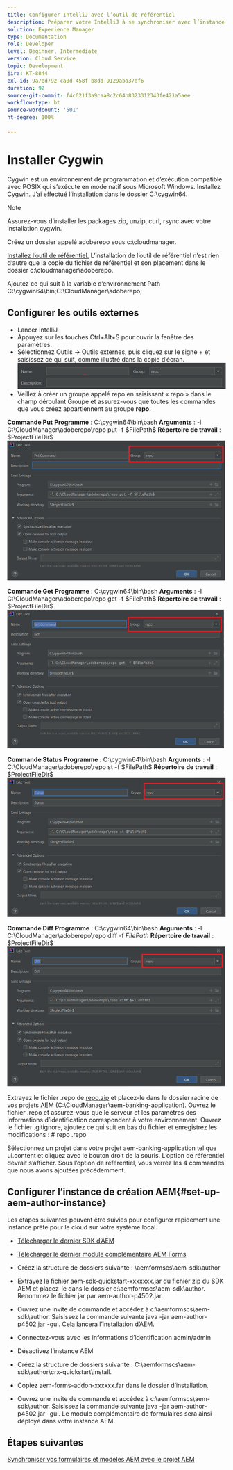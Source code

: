 ```yaml
---
title: Configurer IntelliJ avec l’outil de référentiel
description: Préparer votre IntelliJ à se synchroniser avec l’instance compatible avec le cloud AEM
solution: Experience Manager
type: Documentation
role: Developer
level: Beginner, Intermediate
version: Cloud Service
topic: Development
jira: KT-8844
exl-id: 9a7ed792-ca0d-458f-b8dd-9129aba37df6
duration: 92
source-git-commit: f4c621f3a9caa8c2c64b8323312343fe421a5aee
workflow-type: ht
source-wordcount: '501'
ht-degree: 100%

---
```


# Installer Cygwin


Cygwin est un environnement de programmation et d’exécution compatible avec POSIX qui s’exécute en mode natif sous Microsoft Windows.
Installez [Cygwin](https://www.cygwin.com/). J’ai effectué l’installation dans le dossier C:\cygwin64.
>[!NOTE]
> Assurez-vous d’installer les packages zip, unzip, curl, rsync avec votre installation cygwin.

Créez un dossier appelé adoberepo sous c:\cloudmanager.

[Installez l’outil de référentiel.](https://github.com/Adobe-Marketing-Cloud/tools/tree/master/repo) L’installation de l’outil de référentiel n’est rien d’autre que la copie du fichier de référentiel et son placement dans le dossier c:\cloudmanager\adoberepo.

Ajoutez ce qui suit à la variable d’environnement Path C:\cygwin64\bin;C:\CloudManager\adoberepo;

## Configurer les outils externes

* Lancer IntelliJ
* Appuyez sur les touches Ctrl+Alt+S pour ouvrir la fenêtre des paramètres.
* Sélectionnez Outils -> Outils externes, puis cliquez sur le signe + et saisissez ce qui suit, comme illustré dans la copie d’écran.
  ![rep](assets/repo.png)
* Veillez à créer un groupe appelé repo en saisissant « repo » dans le champ déroulant Groupe et assurez-vous que toutes les commandes que vous créez appartiennent au groupe **repo**.


**Commande Put**
**Programme** : C:\cygwin64\bin\bash
**Arguments** : -l C:\CloudManager\adoberepo\repo put -f \$FilePath\$
**Répertoire de travail** : \$ProjectFileDir\$
![put-command](assets/put-command.png)

**Commande Get**
**Programme** : C:\cygwin64\bin\bash
**Arguments** : -l C:\CloudManager\adoberepo\repo get -f \$FilePath\$
**Répertoire de travail** : \$ProjectFileDir\$
![get-command](assets/get-command.png)

**Commande Status**
**Programme** : C:\cygwin64\bin\bash
**Arguments** : -l C:\CloudManager\adoberepo\repo st -f \$FilePath\$
**Répertoire de travail** : \$ProjectFileDir\$
![status-command](assets/status-command.png)

**Commande Diff**
**Programme** : C:\cygwin64\bin\bash
**Arguments** : -l C:\CloudManager\adoberepo\repo diff -f $FilePath$
**Répertoire de travail** : \$ProjectFileDir\$
![diff-command](assets/diff-command.png)

Extrayez le fichier .repo de [repo.zip](assets/repo.zip) et placez-le dans le dossier racine de vos projets AEM (C:\CloudManager\aem-banking-application). Ouvrez le fichier .repo et assurez-vous que le serveur et les paramètres des informations d’identification correspondent à votre environnement.
Ouvrez le fichier .gitignore, ajoutez ce qui suit en bas du fichier et enregistrez les modifications :
\# repo
.repo

Sélectionnez un projet dans votre projet aem-banking-application tel que ui.content et cliquez avec le bouton droit de la souris. L’option de référentiel devrait s’afficher. Sous l’option de référentiel, vous verrez les 4 commandes que nous avons ajoutées précédemment.

## Configurer l’instance de création AEM{#set-up-aem-author-instance}

Les étapes suivantes peuvent être suivies pour configurer rapidement une instance prête pour le cloud sur votre système local.
* [Télécharger le dernier SDK d’AEM](https://experience.adobe.com/#/downloads/content/software-distribution/en/aemcloud.html?lang=fr)

* [Télécharger le dernier module complémentaire AEM Forms](https://experience.adobe.com/#/downloads/content/software-distribution/en/aemcloud.html?lang=fr)

* Créez la structure de dossiers suivante :
\aemformscs\aem-sdk\author

* Extrayez le fichier aem-sdk-quickstart-xxxxxxx.jar du fichier zip du SDK AEM et placez-le dans le dossier c:\aemformscs\aem-sdk\author. Renommez le fichier jar par aem-author-p4502.jar.

* Ouvrez une invite de commande et accédez à c:\aemformscs\aem-sdk\author.
Saisissez la commande suivante java -jar aem-author-p4502.jar -gui. Cela lancera l’installation d’AEM.
* Connectez-vous avec les informations d’identification admin/admin
* Désactivez l’instance AEM
* Créez la structure de dossiers suivante : C:\aemformscs\aem-sdk\author\crx-quickstart\install.
* Copiez aem-forms-addon-xxxxxx.far dans le dossier d’installation.
* Ouvrez une invite de commande et accédez à c:\aemformscs\aem-sdk\author.
Saisissez la commande suivante java -jar aem-author-p4502.jar -gui. Le module complémentaire de formulaires sera ainsi déployé dans votre instance AEM.

## Étapes suivantes

[Synchroniser vos formulaires et modèles AEM avec le projet AEM](./deploy-your-first-form.md)
